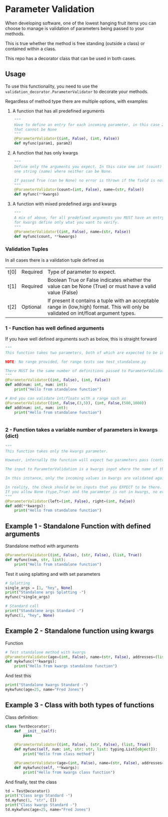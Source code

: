 # Parameter Validation
When developing software, one of the lowest hanging fruit items you can choose to manage is validation of parameters being passed to your methods.

This is true whether the method is free standing (outside a class) or contained within a class.

This repo has a decorator class that can be used in both cases.

## Usage
To use this functionality, you need to use the `validation_decorator.ParameterValidator` to decorate your methods.

Regardless of method type there are multiple options, with examples:

1. A function that has all predefined arguments
```python
    """
    Have to define an entry for each incoming parameter, in this case 2 ints
    that cannot be None
    """
    @ParameterValidator((int, False), (int, False))
    def myfunc(param1, param2)
```
2. A function that has only kwargs
```python
    """
    Define only the arguments you expect. In this case one int (count) and 
    one string (name) where neither can be None. 

    If passed True (can be None) no error is thrown if the field is not in kwargs.
    """
    @ParameterValidator(count=(int, False), name=(str, False))
    def myfunc(**kwargs)
```
3. A function with mixed predefined args and kwargs
```python
    """
    A mix of above, for all predefined arguments you MUST have an entry, but 
    for kwargs define only what you want to verify.
    """
    @ParameterValidator((int, False), name=(str, False))
    def myfunc(count, **kwwargs)
```

### Validation Tuples
In all cases there is a validation tuple defined as 

||||
|--|--|--|
|t[0]|Required|Type of parameter to expect.|
|t[1]|Required|Boolean True or False indicates whether the value can be None (True) or must have a valid value (False)|
|t[2]|Optional|If present it contains a tuple with an acceptable range in (low,high) format. This will only be validated on int/float argument types.|


### 1 - Function has well defined arguments
If you have well defined arguments such as below, this is straight forward

```python
"""
This function takes two parameters, both of which are expected to be integers.

NOTE: No range provided, for range tests see test_standalone.py

There MUST be the same number of definitions passed to ParameterValidator as the number of parameters passed to the method itself.
"""
@ParameterValidator((int, False), (int, False))
def add(num: int, num: int):
    print("Hello from standalone function")

# And you can validate int/floats with a range such as 
@ParameterValidator((int, False,(3,5)), (int, False,(500,1000))
def add(num: int, num: int):
    print("Hello from standalone function")
    
```

### 2 - Function takes a variable number of parameters in kwargs (dict)
```python
"""
This function takes only the kwargs parameter.

However, internally the function will expect two parameters pass (contrived, yes) for left and right.

The input to ParameterValidation is a kwargs input where the name of the parameter is the name expected to be found in kwargs, the value is a tuple identical to that used above.

In this instance, only the incoming values in kwargs are validated against the input to the ParameterValidator class. There can be more parameters, but those will not be tested.

In reality, the check should be on inputs that you EXPECT to be there.
If you allow None (type,True) and the parameter is not in kwargs, no error will be raised.
"""
@ParameterValidator(left=(int, False), right=(int, False))
def add(**kwargs):
    print("Hello from standalone function")
```

## Example 1 - Standalone Function with defined arguments

Standalone method with arguments
```python
@ParameterValidator((int, False), (str, False), (list, True))
def myfunc(num, str, list):
    print("Hello from standalone function")
```
Test it using splatting and with set parameters
```python
# Splatting
single_args = [1, "hey", None]
print("Standalone args Splatting -")
myfunc(*single_args)

# Standard call
print("Standalone args Standard -")
myfunc(1, "hey", None)
```

## Example 2 - Standalone function using kwargs
Function
```python
# Test standalone method with kwargs
@ParameterValidator(age=(int, False), name=(str, False), addresses=(list, True))
def mykwfunc(**kwargs):
    print("Hello from kwargs standalone function")
```
And test this
```python
print("Standalone kwargs Standard -")
mykwfunc(age=25, name="Fred Jones")
```

## Example 3 - Class with both types of functions
Class definition:
```python
class TestDecorator:
    def __init__(self):
        pass

    @ParameterValidator((int, False), (str, False), (list, True))
    def myfunc(self, num: int, str: str, list: typing.List[object]):
        print("Hello from class method")

    @ParameterValidator(age=(int, False), name=(str, False), addresses=(list, True))
    def mykwfunc(self, **kwargs):
        print("Hello from kwargs class function")
```
And finally, test the class
```python
td = TestDecorator()
print("Class args Standard -")
td.myfunc(1, "str", [])
print("Class kwargs Standard -")
td.mykwfunc(age=25, name="Fred Jones")
```
